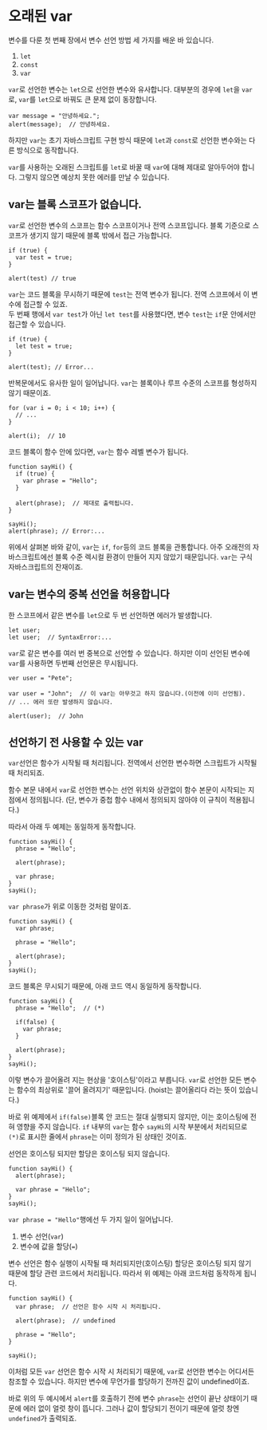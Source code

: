 # 오래된 var

변수를 다룬 첫 번째 장에서 변수 선언 방법 세 가지를 배운 바 있습니다.
1. `let`
2. `const`
3. `var`

`var`로 선언한 변수는 `let`으로 선언한 변수와 유사합니다. 대부분의 경우에 `let`을 `var`로, `var`를 `let`으로 바꿔도 큰 문제 없이 동장합니다.   
```
var message = "안녕하세요.";
alert(message);  // 안녕하세요.
```
하지만 `var`는 초기 자바스크립트 구현 방식 때문에 `let`과 `const`로 선언한 변수와는 다른 방식으로 동작합니다.   
   
`var`를 사용하는 오래된 스크립트를 `let`로 바꿀 때 `var`에 대해 제대로 알아두어야 합니다. 그렇지 않으면 예상치 못한 에러를 만날 수 있습니다.
   

## var는 블록 스코프가 없습니다.
   
`var`로 선언한 변수의 스코프는 함수 스코프이거나 전역 스코프입니다. 블록 기준으로 스코프가 생기지 않기 때문에 블록 밖에서 접근 가능합니다.
```
if (true) {
  var test = true;
}

alert(test) // true
```
`var`는 코드 블록을 무시하기 때문에 `test`는 전역 변수가 됩니다. 전역 스코프에서 이 변수에 접근할 수 있죠.   
두 번째 행에서 `var test`가 아닌 `let test`를 사용했다면, 변수 `test`는 `if`문 안에서만 접근할 수 있습니다.
```
if (true) {
  let test = true;
}

alert(test); // Error...
```
반복문에서도 유사한 일이 일어납니다. `var`는 블록이나 루프 수준의 스코프를 형성하지 않기 때문이죠.
```
for (var i = 0; i < 10; i++) {
  // ...
}

alert(i);  // 10
```
코드 블록이 함수 안에 있다면, `var`는 함수 레벨 변수가 됩니다.
```
function sayHi() {
  if (true) {
    var phrase = "Hello";
  }

  alert(phrase);  // 제대로 출력됩니다.
}

sayHi();
alert(phrase); // Error:...
```
위에서 살펴본 바와 같이, `var`는 `if`, `for`등의 코드 블록을 관통합니다. 아주 오래전의 자바스크립트에선 블록 수준 렉시컬 환경이 만들어 지지 않았기 때문입니다. `var`는 구식 자바스크립트의 잔재이죠.
   

## var는 변수의 중복 선언을 허용합니다
   
한 스코프에서 같은 변수를 `let`으로 두 번 선언하면 에러가 발생합니다.
```
let user;
let user;  // SyntaxError:...
```
`var`로 같은 변수를 여러 번 중복으로 선언할 수 있습니다. 하지만 이미 선언된 변수에 `var`를 사용하면 두번째 선언문은 무시됩니다.
```
ver user = "Pete";

var user = "John";  // 이 var는 아무것고 하지 않습니다.(이전에 이미 선언됨).
// ... 에러 또란 발생하지 않습니다.

alert(user);  // John
```
   


## 선언하기 전 사용할 수 있는 var
   
`var`선언은 함수가 시작될 때 처리됩니다. 전역에서 선언한 변수하면 스크립트가 시작될 때 처리되죠.   
   
함수 본문 내에서 `var`로 선언한 변수는 선언 위치와 상관없이 함수 본문이 시작되는 지점에서 정의됩니다. (단, 변수가 중첩 함수 내에서 정의되지 않아야 이 규칙이 적용됩니다.)   
   
따라서 아래 두 예제는 동일하게 동작합니다.
```
function sayHi() {
  phrase = "Hello";

  alert(phrase);

  var phrase;
}
sayHi();
```
`var phrase`가 위로 이동한 것처럼 말이죠.
```
function sayHi() {
  var phrase;

  phrase = "Hello";

  alert(phrase);
}
sayHi();
```
코드 블록은 무시되기 때문에, 아래 코드 역시 동일하게 동작합니다.
```
function sayHi() {
  phrase = "Hello";  // (*)

  if(false) { 
    var phrase;
  }

  alert(phrase);
}
sayHi();
```
이렇 변수가 끌어올려 지는 현상을 '호이스팅'이라고 부릅니다. `var`로 선언한 모든 변수는 함수의 최상위로 '끌어 올려지기' 때문입니다. (hoist는 끌어올리다 라는 뜻이 있습니다.)   
   
바로 위 예제에서 `if(false)`블록 안 코드는 절대 실행되지 않지만, 이는 호이스팅에 전혀 영향을 주지 않습니다. `if` 내부의 `var`는 함수 `sayHi`의 시작 부분에서 처리되므로 `(*)`로 표시한 줄에서 `phrase`는 이미 정의가 된 상태인 것이죠.   
   
선언은 호이스팅 되지만 할당은 호이스팅 되지 않습니다.
```
function sayHi() {
  alert(phrase);

  var phrase = "Hello";
}
sayHi();
```
`var phrase = "Hello"`행에선 두 가지 일이 일어납니다.   

1. 변수 선언(`var`)
2. 변수에 값을 할당(`=`)

변수 선언은 함수 실행이 시작될 때 처리되지만(호이스팅) 할당은 호이스팅 되지 않기 때문에 할당 관련 코드에서 처리됩니다. 따라서 위 예제는 아래 코드처럼 동작하게 됩니다.   
```
function sayHi() {
  var phrase;  // 선언은 함수 시작 시 처리됩니다.

  alert(phrase);  // undefined

  phrase = "Hello";
}

sayHi();
```
이처럼 모든 `var` 선언은 함수 시작 시 처리되기 때문에, `var`로 선언한 변수는 어디서든 참조할 수 있습니다. 하지만 변수에 무언가를 할당하기 전까진 값이 undefined이죠.   
   
바로 위의 두 예시에서 `alert`를 호출하기 전에 변수 `phrase`는 선언이 끝난 상태이기 때문에 에러 없이 얼럿 창이 뜹니다. 그러나 값이 할당되기 전이기 때문에 얼럿 창엔 `undefined`가 출력되죠.   
   
